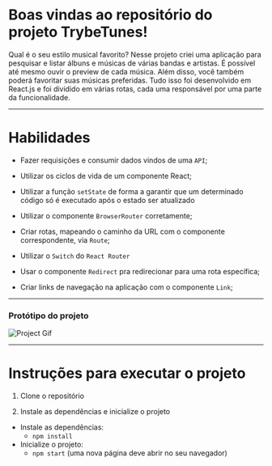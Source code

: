 # Boas vindas ao repositório do projeto TrybeTunes!

Qual é o seu estilo musical favorito? Nesse projeto criei uma aplicação para pesquisar e listar álbuns e músicas de várias bandas e artistas. É possível até mesmo ouvir o preview de cada música. Além disso, você também poderá favoritar suas músicas preferidas. Tudo isso foi desenvolvido em React.js e foi dividido em várias rotas, cada uma responsável por uma parte da funcionalidade.

---

# Habilidades

  * Fazer requisições e consumir dados vindos de uma `API`;

  * Utilizar os ciclos de vida de um componente React;

  * Utilizar a função `setState` de forma a garantir que um determinado código só é executado após o estado ser atualizado
  
  * Utilizar o componente `BrowserRouter` corretamente;

  * Criar rotas, mapeando o caminho da URL com o componente correspondente, via `Route`;

  * Utilizar o `Switch` do `React Router`

  * Usar o componente `Redirect` pra redirecionar para uma rota específica;

  * Criar links de navegação na aplicação com o componente `Link`;


---

### Protótipo do projeto
![Project Gif](/trybetunes.gif)

---

# Instruções para executar o projeto

1. Clone o repositório

2. Instale as dependências e inicialize o projeto
  * Instale as dependências:
    * `npm install`
  * Inicialize o projeto:
    * `npm start` (uma nova página deve abrir no seu navegador)
